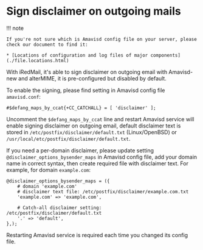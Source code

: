 # Sign disclaimer on outgoing mails

!!! note

    If you're not sure which is Amavisd config file on your server, please
    check our document to find it:

    * [Locations of configuration and log files of major components](./file.locations.html)

With iRedMail, it's able to sign disclaimer on outgoing email with Amavisd-new
and alterMIME, it is pre-configured but disabled by default.

To enable the signing, please find setting in Amavisd config file `amavisd.conf`:

```
#$defang_maps_by_ccat{+CC_CATCHALL} = [ 'disclaimer' ];
```

Uncomment the `$defang_maps_by_ccat` line and restart Amavisd service will
enable signing disclaimer on outgoing email, default disclaimer text is stored
in `/etc/postfix/disclaimer/default.txt` (Linux/OpenBSD) or
`/usr/local/etc/postfix/disclaimer/default.txt`.

If you need a per-domain disclaimer, please update setting `@disclaimer_options_bysender_maps`
in Amavisd config file, add your domain name in correct syntax, then create
required file with disclaimer text. For example, for domain `example.com`:


```
@disclaimer_options_bysender_maps = ({
    # domain 'example.com'
    # disclaimer text file: /etc/postfix/disclaimer/example.com.txt
    'example.com' => 'example.com',

    # Catch-all disclaimer setting: /etc/postfix/disclaimer/default.txt
    '.' => 'default',
},);
```

Restarting Amavisd service is required each time you changed its config file.

